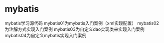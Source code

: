 # mybatis
mybatis学习源代码
mybatis01为mybatis入门案例（xml实现配置）
mybatis02为注解方式实现入门案例
mybatis03为自定义dao实现类来实现入门案例
mybatis04为自定义mybatis实现入门案例
